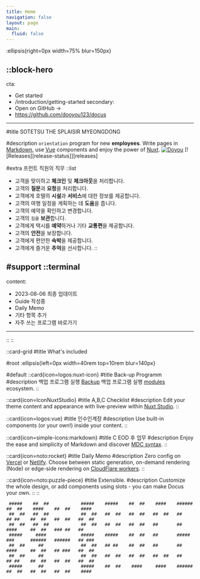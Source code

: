 ```yaml
---
title: Home
navigation: false
layout: page
main:
  fluid: false
---
```


:ellipsis{right=0px width=75% blur=150px}

::block-hero
---
cta:
  - Get started
  - /introduction/getting-started
secondary:
  - Open on GitHub →
  - https://github.com/dooyou123/docus
---

#title
SOTETSU THE SPLAISIR MYEONGDONG 

#description
`orientation` program for new **employees**.
Write pages in [Markdown](https://content.nuxtjs.org), use [Vue](https://vuejs.org) components and enjoy the power of [Nuxt](https://nuxt.com). [![Doyou](https://cdn.rawgit.com/sindresorhus/awesome/d7305f38d29fed78fa85652e3a63e154dd8e8829/media/badge.svg)](https://github.com/dooyou123/docus) [![Releases][release-status]][releases]

#extra
  프런트 직원의 직무
  ::list
  - 고객을 맞이하고 **체크인** 및 **체크아웃**을 처리합니다.
  - 고객의 **질문**과 **요청**을 처리합니다.
  - 고객에게 호텔의 **시설**과 **서비스**에 대한 정보를 제공합니다.
  - 고객의 여행 일정을 계획하는 데 **도움**을 줍니다.
  - 고객의 예약을 확인하고 변경합니다.
  - 고객의 `짐을` **보관**합니다.
  - 고객에게 택시를 **예약**하거나 기타 **교통편**을 제공합니다.
  - 고객의 **안전**을 보장합니다.
  - 고객에게 편안한 **숙박**을 제공합니다.
  - 고객에게 즐거운 **추억**을 선사합니다.
  ::

#support
  ::terminal
  ---
  content:
  - 2023-08-06 최종 업데이트
  - Guide 작성중
  - Daily Memo
  - 기타 항목 추가
  - 자주 쓰는 프로그램 바로가기
  ---
  
  ::
::

::card-grid
#title
What's included

#root
:ellipsis{left=0px width=40rem top=10rem blur=140px}

#default
  ::card{icon=logos:nuxt-icon}
  #title
  Back-up Programm
  #description
  백업 프로그램 실행 [Backup](https://v3.nuxtjs.org) 백업 프로그램 실행 [modules](https://modules.nuxtjs.org) ecosystem.
  ::


  ::card{icon=IconNuxtStudio}
  #title
  A,B,C Checklist
  #description
  Edit your theme content and appearance with live-preview within [Nuxt Studio](https://nuxt.studio).
  ::

  ::card{icon=logos:vue}
  #title
  인수인계장
  #description
  Use built-in components (or your own!) inside your content.
  ::

  ::card{icon=simple-icons:markdown}
  #title
  C EOD 후 업무
  #description
  Enjoy the ease and simplicity of Markdown and discover [MDC syntax](https://content.nuxtjs.org/guide/writing/mdc).
  ::

  ::card{icon=noto:rocket}
  #title
  Daily Memo
  #description
  Zero config on [Vercel](https://vercel.com) or [Netlify](https://netlify.com). Choose between static generation, on-demand rendering (Node) or edge-side rendering on [CloudFlare workers](https://workers.cloudflare.com).
  ::

  ::card{icon=noto:puzzle-piece}
  #title
  Extensible.
  #description
  Customize the whole design, or add components using slots - you can make Docus your own.
  ::
::

``` 
 #####    ##  ##            #####    #####    ##  ##    ####    ######            ##  ##    ####    ##  ##    ####   
 ##  ##   ##  ##            ##  ##   ##  ##   ##  ##   ##  ##   ##                ## ##    ##  ##   ##  ##   ##  ##  
 ##  ##   ##  ##            ##  ##   ##  ##   ##  ##   ##       ##                ####     ##  ##   ### ##   ##      
 #####     ####             #####    #####    ##  ##   ##       #####             ###      ######   ######   ## ###  
 ##  ##     ##              ##  ##   ## ##    ##  ##   ##       ##                ####     ##  ##   ## ###   ##  ##  
 ##  ##     ##              ##  ##   ##  ##   ##  ##   ##  ##   ##                ## ##    ##  ##   ##  ##   ##  ##  
 #####      ##              #####    ##  ##    ####     ####    ######            ##  ##   ##  ##   ##  ##    ####   
 ```
